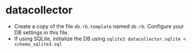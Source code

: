 # datacollector

* Create a copy of the file `db.rb.template` named `db.rb`. Configure your
  DB settings in this file.
* If using SQLite, initialize the DB using
  `sqlite3 datacollector.sqlite < schema_sqlite3.sql`

